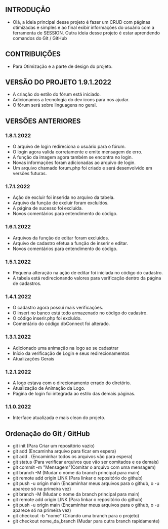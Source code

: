 ## INTRODUÇÃO
- Olá, a ideia principal desse projeto é fazer um CRUD com páginas otimizadas e simples e ao final exibir informações do usuário com a ferramenta de SESSION.
Outra ideia desse projeto é estar aprendendo comandos do Git / GitHub

## CONTRIBUIÇÕES
- Para Otimização e a parte de design do projeto.

## VERSÃO DO PROJETO 1.9.1.2022
- A criação do estilo do fórum está iniciado.
- Adicionamos a tecnologia do dev icons para nos ajudar.
- O fórum será sobre linguagens no geral.


## VERSÕES ANTERIORES
### 1.8.1.2022
- O arquivo de login redireciona o usuário para o fórum.
- O login agora valida corretamente e emite mensagem de erro.
- A função da imagem agora também se encontra no login.
- Novas informações foram adicionadas ao arquivo de login.
- Um arquivo chamado forum.php foi criado e será desenvolvido em versões futuras.

### 1.7.1.2022
- Ação de excluir foi inserida no arquivo da tabela.
- Arquivo da função de excluir foram excluídos.
- A página de sucesso foi excluída.
- Novos comentários para entendimento do código.

### 1.6.1.2022
- Arquivos da função de editar foram excluídos.
- Arquivo de cadastro efetua a função de inserir e editar.
- Novos comentários para entendimento do código.

### 1.5.1.2022
- Pequena alteração na ação de editar foi iniciada no código do cadastro.
- A tabela está redirecionando valores para verificação dentro da página de cadastros.

### 1.4.1.2022
- O cadastro agora possui mais verificações.
- O insert no banco está todo armazenado no código do cadastro.
- O código inserir.php foi excluído.
- Comentário do código dbConnect foi alterado.

### 1.3.1.2022
- Adicionado uma animação na logo ao se cadastrar
- Início da verificação de Login e seus redirecionamentos
- Atualizações Gerais

### 1.2.1.2022
- A logo estava com o direcionamento errado do diretório.
- Atualização de Animação da Logo.
- Página de login foi integrada ao estilo das demais páginas.

### 1.1.0.2022
- Interface atualizada e mais clean do projeto.

## Ordenação do Git / GitHub
- git init (Para Criar um repositório vazio)
- git add (Encaminha arquivo para ficar em espera)
- git add . (Encaminhar todos os arquivos vão para espera)
- git status (Para verificar arquivos que vão ser comitados e os demais)
- git commit -m "Mensagem"(Comitar o arquivo com uma mensagem)
- git branch -M (Mudar o nome da branch principal para main)
- git remote add origin LINK (Para linkar o repositório do github)
- git push -u origin main (Encaminhar meus arquivos para o github, o -u aparece só na primeira vez)
- git branch -M (Mudar o nome da branch principal para main)
- git remote add origin LINK (Para linkar o repositório do github)
- git push -u origin main (Encaminhar meus arquivos para o github, o -u aparece só na primeira vez)
- git checkout -b "nome" (Criando uma branch para o projeto)
- git checkout nome_da_branch (Mudar para outra branch rapidamente)